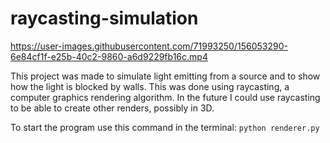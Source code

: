 # raycasting-simulation

https://user-images.githubusercontent.com/71993250/156053290-6e84cf1f-e25b-40c2-9860-a6d9229fb16c.mp4

This project was made to simulate light emitting from a source and to show how the light is blocked by walls. This was done using raycasting, a computer graphics rendering algorithm. In the future I could use raycasting to be able to create other renders, possibly in 3D. 

To start the program use this command in the terminal:
```python renderer.py```
